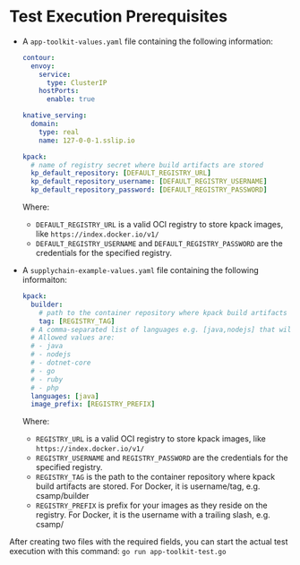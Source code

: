 # Test Execution Prerequisites

- A `app-toolkit-values.yaml` file containing the following information:

  ```yaml
  contour:
    envoy:
      service:
        type: ClusterIP
      hostPorts:
        enable: true

  knative_serving:
    domain:
      type: real
      name: 127-0-0-1.sslip.io

  kpack:
    # name of registry secret where build artifacts are stored
    kp_default_repository: [DEFAULT_REGISTRY_URL]
    kp_default_repository_username: [DEFAULT_REGISTRY_USERNAME]
    kp_default_repository_password: [DEFAULT_REGISTRY_PASSWORD]
  ```

  Where:
  - `DEFAULT_REGISTRY_URL` is a valid OCI registry to store kpack images, like `https://index.docker.io/v1/`
  - `DEFAULT_REGISTRY_USERNAME` and `DEFAULT_REGISTRY_PASSWORD` are the credentials for the specified registry.

- A `supplychain-example-values.yaml` file containing the following informaiton:

  ```yaml
  kpack:
    builder:
      # path to the container repository where kpack build artifacts are stored
      tag: [REGISTRY_TAG]
    # A comma-separated list of languages e.g. [java,nodejs] that will be supported for development
    # Allowed values are:
    # - java
    # - nodejs
    # - dotnet-core
    # - go
    # - ruby
    # - php
    languages: [java]
    image_prefix: [REGISTRY_PREFIX]

  ```

  Where:
  - `REGISTRY_URL` is a valid OCI registry to store kpack images, like `https://index.docker.io/v1/`
  - `REGISTRY_USERNAME` and `REGISTRY_PASSWORD` are the credentials for the specified registry.
  - `REGISTRY_TAG` is the path to the container repository where kpack build artifacts are stored. For Docker, it is username/tag, e.g. csamp/builder
  - `REGISTRY_PREFIX` is prefix for your images as they reside on the registry. For Docker, it is the username with a trailing slash, e.g. csamp/

After creating two files with the required fields, you can start the actual test execution with this command: `go run app-toolkit-test.go`
